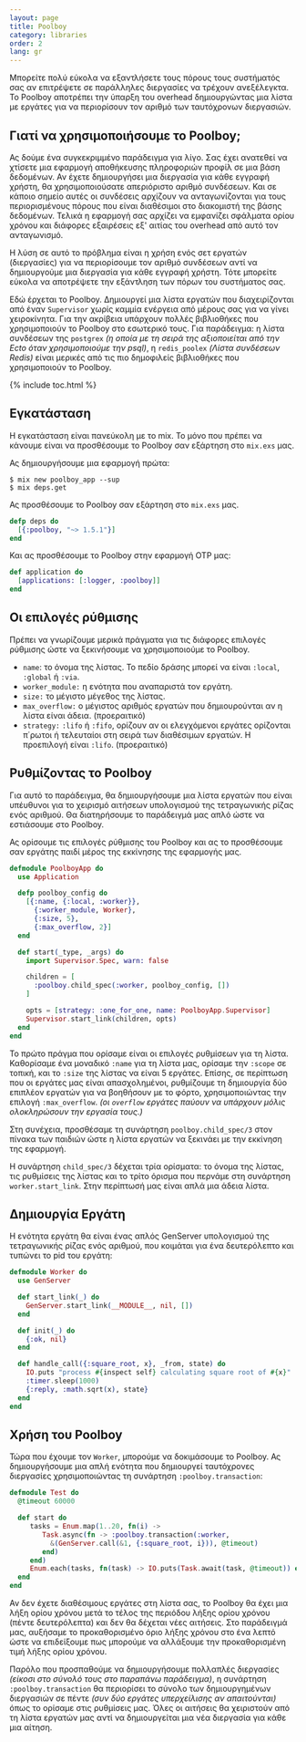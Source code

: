 ```yaml
---
layout: page
title: Poolboy
category: libraries
order: 2
lang: gr
---
```


Μπορείτε πολύ εύκολα να εξαντλήσετε τους πόρους τους συστήματός σας αν επιτρέψετε σε παράλληλες διεργασίες να τρέχουν ανεξέλεγκτα. Το Poolboy αποτρέπει την ύπαρξη του overhead δημιουργώντας μια λίστα με εργάτες για να περιορίσουν τον αριθμό των ταυτόχρονων διεργασιών.

## Γιατί να χρησιμοποιήσουμε το Poolboy;

Ας δούμε ένα συγκεκριμμένο παράδειγμα για λίγο. Σας έχει ανατεθεί να χτίσετε μια εφαρμογή αποθήκευσης πληροφοριών προφίλ σε μια βάση δεδομένων. Αν έχετε δημιουργήσει μια διεργασία για κάθε εγγραφή χρήστη, θα χρησιμοποιούσατε απεριόριστο αριθμό συνδέσεων. Και σε κάποιο σημείο αυτές οι συνδέσεις αρχίζουν να ανταγωνίζονται για τους περιορισμένους πόρους που είναι διαθέσιμοι στο διακομιστή της βάσης δεδομένων. Τελικά η εφαρμογή σας αρχίζει να εμφανίζει σφάλματα ορίου χρόνου και διάφορες εξαιρέσεις εξ' αιτίας του overhead από αυτό τον ανταγωνισμό.

Η λύση σε αυτό το πρόβλημα είναι η χρήση ενός σετ εργατών (διεργασίες) για να περιορίσουμε τον αριθμό συνδέσεων αντί να δημιουργούμε μια διεργασία για κάθε εγγραφή χρήστη. Τότε μπορείτε εύκολα να αποτρέψετε την εξάντληση των πόρων του συστήματος σας.

Εδώ έρχεται το Poolboy. Δημιουργεί μια λίστα εργατών που διαχειρίζονται από έναν `Supervisor` χωρίς καμμία ενέργεια από μέρους σας για να γίνει χειροκίνητα. Για την ακρίβεια υπάρχουν πολλές βιβλιοθήκες που χρησιμοποιούν το Poolboy στο εσωτερικό τους. Για παράδειγμα: η λίστα συνδέσεων της `postgrex` *(η οποία με τη σειρά της αξιοποιείται από την Ecto όταν χρησιμοποιούμε την psql)*, η `redis_poolex` *(Λίστα συνδέσεων Redis)* είναι μερικές από τις πιο δημοφιλείς βιβλιοθήκες που χρησιμοποιούν το Poolboy. 

{% include toc.html %}

## Εγκατάσταση

Η εγκατάσταση είναι πανεύκολη με το mix. Το μόνο που πρέπει να κάνουμε είναι να προσθέσουμε το Poolboy σαν εξάρτηση στο `mix.exs` μας.

Ας δημιουργήσουμε μια εφαρμογή πρώτα:

```
$ mix new poolboy_app --sup
$ mix deps.get
```

Ας προσθέσουμε το Poolboy σαν εξάρτηση στο `mix.exs` μας.

```elixir
defp deps do
  [{:poolboy, "~> 1.5.1"}]
end
```

Και ας προσθέσουμε το Poolboy στην εφαρμογή OTP μας:

```elixir
def application do
  [applications: [:logger, :poolboy]]
end
```

## Οι επιλογές ρύθμισης

Πρέπει να γνωρίζουμε μερικά πράγματα για τις διάφορες επιλογές ρύθμισης ώστε να ξεκινήσουμε να χρησιμοποιούμε το Poolboy.

* `name`: το όνομα της λίστας. Το πεδίο δράσης μπορεί να είναι `:local`, `:global` ή `:via`.
* `worker_module:` η ενότητα που αναπαριστά τον εργάτη.
* `size:` το μέγιστο μέγεθος της λίστας.
* `max_overflow:` ο μέγιστος αριθμός εργατών που δημιουρούνται αν η λίστα είναι άδεια. (προεραιτικό)
* `strategy:` `:lifo` ή `:fifo`, ορίζουν αν οι ελεγχόμενοι εργάτες ορίζονται π΄ρωτοι ή τελευταίοι στη σειρά των διαθέσιμων εργατών. Η προεπιλογή είναι `:lifo`. (προεραιτικό)

## Ρυθμίζοντας το Poolboy

Για αυτό το παράδειγμα, θα δημιουργήσουμε μια λίστα εργατών που είναι υπέυθυνοι για το χειρισμό αιτήσεων υπολογισμού της τετραγωνικής ρίζας ενός αριθμού. Θα διατηρήσουμε το παράδειγμά μας απλό ώστε να εστιάσουμε στο Poolboy.

Ας ορίσουμε τις επιλογές ρύθμισης του Poolboy και ας το προσθέσουμε σαν εργάτης παιδί μέρος της εκκίνησης της εφαρμογής μας.

```elixir
defmodule PoolboyApp do
  use Application

  defp poolboy_config do
    [{:name, {:local, :worker}},
      {:worker_module, Worker},
      {:size, 5},
      {:max_overflow, 2}]
  end

  def start(_type, _args) do
    import Supervisor.Spec, warn: false

    children = [
      :poolboy.child_spec(:worker, poolboy_config, [])
    ]

    opts = [strategy: :one_for_one, name: PoolboyApp.Supervisor]
    Supervisor.start_link(children, opts)
  end
end
```

Το πρώτο πράγμα που ορίσαμε είναι οι επιλογές ρυθμίσεων για τη λίστα. Καθορίσαμε ένα μοναδικό `:name` για τη λίστα μας, ορίσαμε την `:scope` σε τοπική, και το `:size` της λίστας να είναι 5 εργάτες. Επίσης, σε περίπτωση που οι εργάτες μας είναι απασχολημένοι, ρυθμίζουμε τη δημιουργία δύο επιπλέον εργατών για να βοηθήσουν με το φόρτο, χρησιμοποιώντας την επιλογή `:max_overflow`. *(οι `overflow` εργάτες παύουν να υπάρχουν μόλις ολοκληρώσουν την εργασία τους.)*

Στη συνέχεια, προσθέσαμε τη συνάρτηση `poolboy.child_spec/3` στον πίνακα των παιδιών ώστε η λίστα εργατών να ξεκινάει με την εκκίνηση της εφαρμογή.

Η συνάρτηση `child_spec/3` δέχεται τρία ορίσματα: το όνομα της λίστας, τις ρυθμίσεις της λίστας και το τρίτο όρισμα που περνάμε στη συνάρτηση `worker.start_link`. Στην περίπτωσή μας είναι απλά μια άδεια λίστα.

## Δημιουργία Εργάτη

Η ενότητα εργάτη θα είναι ένας απλός GenServer υπολογισμού της τετραγωνικής ρίζας ενός αριθμού, που κοιμάται για ένα δευτερόλεπτο και τυπώνει το pid του εργάτη:

```elixir
defmodule Worker do
  use GenServer

  def start_link(_) do
    GenServer.start_link(__MODULE__, nil, [])
  end

  def init(_) do
    {:ok, nil}
  end

  def handle_call({:square_root, x}, _from, state) do
    IO.puts "process #{inspect self} calculating square root of #{x}"
    :timer.sleep(1000)
    {:reply, :math.sqrt(x), state}
  end
end
```

## Χρήση του Poolboy

Τώρα που έχουμε τον `Worker`, μπορούμε να δοκιμάσουμε το Poolboy. Ας δημιουργήσουμε μια απλή ενότητα που δημιουργεί ταυτόχρονες διεργασίες χρησιμοποιώντας τη συνάρτηση `:poolboy.transaction`:

```elixir
defmodule Test do
  @timeout 60000

  def start do
     tasks = Enum.map(1..20, fn(i) ->
        Task.async(fn -> :poolboy.transaction(:worker,
          &(GenServer.call(&1, {:square_root, i})), @timeout)
        end)
     end)
     Enum.each(tasks, fn(task) -> IO.puts(Task.await(task, @timeout)) end)
  end
end

```
Αν δεν έχετε διαθέσιμους εργάτες στη λίστα σας, το Poolboy θα έχει μια λήξη ορίου χρόνου μετά το τέλος της περιόδου λήξης ορίου χρόνου (πέντε δευτερόλεπτα) και δεν θα δέχεται νέες αιτήσεις. Στο παράδειγμά μας, αυξήσαμε το προκαθορισμένο όριο λήξης χρόνου στο ένα λεπτό ώστε να επιδείξουμε πως μπορούμε να αλλάξουμε την προκαθορισμένη τιμή λήξης ορίου χρόνου.

Παρόλο που προσπαθούμε να δημιουργήσουμε πολλαπλές διεργασίες *(είκοσι στο σύνολό τους στο παραπάνω παράδειγμα)*, η συνάρτηση `:poolboy.transaction` θα περιορίσει το σύνολο των δημιουργημένων διεργασιών σε πέντε *(συν δύο εργάτες υπερχείλισης αν απαιτούνται)* όπως το ορίσαμε στις ρυθμίσεις μας. Όλες οι αιτήσεις θα χειριστούν από τη λίστα εργατών μας αντί να δημιουργείται μια νέα διεργασία για κάθε μια αίτηση.

